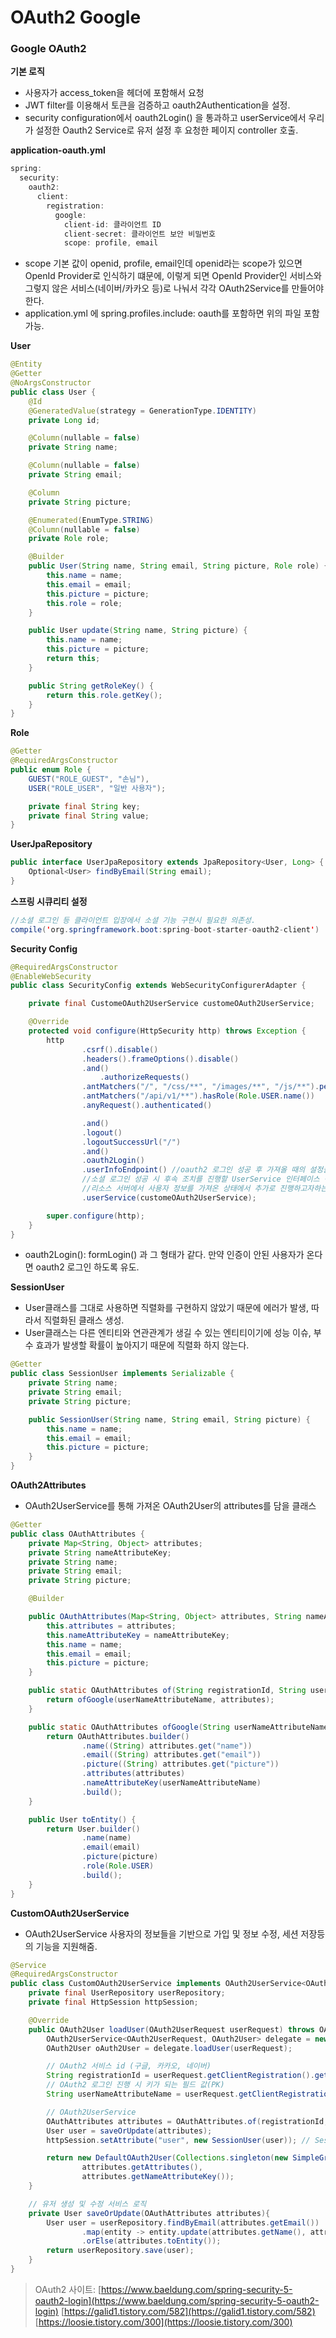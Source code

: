 # OAuth2 Google

### Google OAuth2

**기본 로직**

- 사용자가 access_token을 헤더에 포함해서 요청
- JWT filter를 이용해서 토큰을 검증하고 oauth2Authentication을 설정.
- security configuration에서 oauth2Login() 을 통과하고 userService에서 우리가 설정한 Oauth2 Service로 유저 설정 후 요청한 페이지 controller 호출.

**application-oauth.yml**

```java
spring:
  security:
    oauth2:
      client:
        registration:
          google:
            client-id: 클라이언트 ID
            client-secret: 클라이언트 보안 비밀번호
            scope: profile, email
```

- scope 기본 값이 openid, profile,  email인데 openid라는 scope가 있으면 OpenId Provider로 인식하기 떄문에, 이렇게 되면 OpenId Provider인 서비스와 그렇지 않은 서비스(네이버/카카오 등)로 나눠서 각각 OAuth2Service를 만들어야 한다.
- application.yml 에 spring.profiles.include: oauth를 포함하면 위의 파일 포함 가능.

**User**

```java
@Entity
@Getter
@NoArgsConstructor
public class User {
    @Id
    @GeneratedValue(strategy = GenerationType.IDENTITY)
    private Long id;

    @Column(nullable = false)
    private String name;

    @Column(nullable = false)
    private String email;

    @Column
    private String picture;

    @Enumerated(EnumType.STRING)
    @Column(nullable = false)
    private Role role;

    @Builder
    public User(String name, String email, String picture, Role role) {
        this.name = name;
        this.email = email;
        this.picture = picture;
        this.role = role;
    }

    public User update(String name, String picture) {
        this.name = name;
        this.picture = picture;
        return this;
    }

    public String getRoleKey() {
        return this.role.getKey();
    }
}
```

**Role**

```java
@Getter
@RequiredArgsConstructor
public enum Role {
    GUEST("ROLE_GUEST", "손님"),
    USER("ROLE_USER", "일반 사용자");

    private final String key;
    private final String value;
}
```

**UserJpaRepository**

```java
public interface UserJpaRepository extends JpaRepository<User, Long> {
    Optional<User> findByEmail(String email);
}
```

**스프링 시큐리티 설정**

```java
//소셜 로그인 등 클라이언트 입장에서 소셜 기능 구현시 필요한 의존성.
compile('org.springframework.boot:spring-boot-starter-oauth2-client')
```

**Security Config**

```java
@RequiredArgsConstructor
@EnableWebSecurity
public class SecurityConfig extends WebSecurityConfigurerAdapter {

    private final CustomeOAuth2UserService customeOAuth2UserService;

    @Override
    protected void configure(HttpSecurity http) throws Exception {
        http
                .csrf().disable()
                .headers().frameOptions().disable()
                .and()
                    .authorizeRequests()
                .antMatchers("/", "/css/**", "/images/**", "/js/**").permitAll()
                .antMatchers("/api/v1/**").hasRole(Role.USER.name())
                .anyRequest().authenticated()

                .and()
                .logout()
                .logoutSuccessUrl("/")
                .and()
                .oauth2Login()
                .userInfoEndpoint() //oauth2 로그인 성공 후 가져올 때의 설정들
                //소셜 로그인 성공 시 후속 조치를 진행할 UserService 인터페이스 구현체 등록.
                //리소스 서버에서 사용자 정보를 가져온 상태에서 추가로 진행하고자하는 기능 명시.
                .userService(customeOAuth2UserService);

        super.configure(http);
    }
}
```

- oauth2Login(): formLogin() 과 그 형태가 같다. 만약 인증이 안된 사용자가 온다면 oauth2 로그인 하도록 유도.

**SessionUser**

- User클래스를 그대로 사용하면 직렬화를 구현하지 않았기 때문에 에러가 발생, 따라서 직렬화된 클래스 생성.
- User클래스는 다른 엔티티와 연관관계가 생길 수 있는 엔티티이기에 성능 이슈, 부수 효과가 발생할 확률이 높아지기 때문에 직렬화 하지 않는다.

```java
@Getter
public class SessionUser implements Serializable {
    private String name;
    private String email;
    private String picture;

    public SessionUser(String name, String email, String picture) {
        this.name = name;
        this.email = email;
        this.picture = picture;
    }
}
```

**OAuth2Attributes**

- OAuth2UserService를 통해 가져온 OAuth2User의 attributes를 담을 클래스

```java
@Getter
public class OAuthAttributes {
    private Map<String, Object> attributes;
    private String nameAttributeKey;
    private String name;
    private String email;
    private String picture;

    @Builder

    public OAuthAttributes(Map<String, Object> attributes, String nameAttributeKey, String name, String email, String picture) {
        this.attributes = attributes;
        this.nameAttributeKey = nameAttributeKey;
        this.name = name;
        this.email = email;
        this.picture = picture;
    }

    public static OAuthAttributes of(String registrationId, String userNameAttributeName, Map<String, Object> attributes) {
        return ofGoogle(userNameAttributeName, attributes);
    }

    public static OAuthAttributes ofGoogle(String userNameAttributeName, Map<String, Object> attributes) {
        return OAuthAttributes.builder()
                .name((String) attributes.get("name"))
                .email((String) attributes.get("email"))
                .picture((String) attributes.get("picture"))
                .attributes(attributes)
                .nameAttributeKey(userNameAttributeName)
                .build();
    }

    public User toEntity() {
        return User.builder()
                .name(name)
                .email(email)
                .picture(picture)
                .role(Role.USER)
                .build();
    }
}
```

**CustomOAuth2UserService**

- OAuth2UserService 사용자의 정보들을 기반으로 가입 및 정보 수정, 세션 저장등의 기능을 지원해줌.

```java
@Service
@RequiredArgsConstructor
public class CustomOAuth2UserService implements OAuth2UserService<OAuth2UserRequest, OAuth2User> {
    private final UserRepository userRepository;
    private final HttpSession httpSession;

    @Override
    public OAuth2User loadUser(OAuth2UserRequest userRequest) throws OAuth2AuthenticationException {
        OAuth2UserService<OAuth2UserRequest, OAuth2User> delegate = new DefaultOAuth2UserService();
        OAuth2User oAuth2User = delegate.loadUser(userRequest);

        // OAuth2 서비스 id (구글, 카카오, 네이버)
        String registrationId = userRequest.getClientRegistration().getRegistrationId();
        // OAuth2 로그인 진행 시 키가 되는 필드 값(PK)
        String userNameAttributeName = userRequest.getClientRegistration().getProviderDetails().getUserInfoEndpoint().getUserNameAttributeName();

        // OAuth2UserService
        OAuthAttributes attributes = OAuthAttributes.of(registrationId, userNameAttributeName, oAuth2User.getAttributes());
        User user = saveOrUpdate(attributes);
        httpSession.setAttribute("user", new SessionUser(user)); // SessionUser (직렬화된 dto 클래스 사용)

        return new DefaultOAuth2User(Collections.singleton(new SimpleGrantedAuthority(user.getRoleKey())),
                attributes.getAttributes(),
                attributes.getNameAttributeKey());
    }

    // 유저 생성 및 수정 서비스 로직
    private User saveOrUpdate(OAuthAttributes attributes){
        User user = userRepository.findByEmail(attributes.getEmail())
                .map(entity -> entity.update(attributes.getName(), attributes.getPicture()))
                .orElse(attributes.toEntity());
        return userRepository.save(user);
    }
}
```

> OAuth2 사이트:
[https://www.baeldung.com/spring-security-5-oauth2-login](https://www.baeldung.com/spring-security-5-oauth2-login)
[https://galid1.tistory.com/582](https://galid1.tistory.com/582)
[https://loosie.tistory.com/300](https://loosie.tistory.com/300)
>